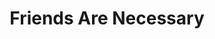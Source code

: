 ---
pid: ss2
title: Friends Are Necessary
location_transcription: 6th + Fairmount
coordinates: 
zipcode: '19123'
gen_neighborhood: North Philadelphia
neighborhood: Northern Liberties,Loft District
outside_phl: 
age: '32'
age_range: 30-39
instagram: 
image_file_name: ss_2.jpg
proposal_transcription: 
topic: Uplifting
topic_summary: '0'
type: Other No Form
keywords_other: Friends
credit: 
image_labels: 
twitter: 
facebook: 
permalink: "/monuments/ss2/"
layout: item-page
---